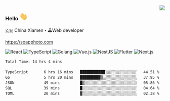 <img align="right" src="https://github-readme-stats.vercel.app/api?username=yiiu&show_icons=false&bg_color=30,e96443,904e95&title_color=fff&text_color=fff" />

### Hello <img src="https://raw.githubusercontent.com/ABSphreak/ABSphreak/master/gifs/Hi.gif" width="26px" />
 
🇨🇳 China Xiamen・🕹Web developer

https://soapphoto.com

<p align="left"><img src="https://cdn.svgporn.com/logos/react.svg" alt="React" width="32" height="32"/> <img src="https://cdn.svgporn.com/logos/typescript-icon.svg" alt="TypeScript" width="32" height="32"/> <img src="https://cdn.svgporn.com/logos/gopher.svg" alt="Golang" width="32" height="32"/> <img src="https://cdn.svgporn.com/logos/vue.svg" alt="Vue.js" width="32" height="32"/> <img src="https://cdn.svgporn.com/logos/nestjs.svg" alt="NestJS" width="32" height="32"/> <img src="https://cdn.svgporn.com/logos/flutter.svg" alt="Flutter" width="32" height="32"/> <img src="https://cdn.svgporn.com/logos/nextjs-icon.svg" alt="Next.js" width="32" height="32"/></p>


<!--START_SECTION:waka-->

```txt
Total Time: 14 hrs 4 mins

TypeScript       6 hrs 16 mins   ███████████░░░░░░░░░░░░░░   44.51 %
Go               5 hrs 20 mins   █████████▒░░░░░░░░░░░░░░░   37.95 %
JSON             49 mins         █▒░░░░░░░░░░░░░░░░░░░░░░░   05.86 %
SQL              39 mins         █░░░░░░░░░░░░░░░░░░░░░░░░   04.64 %
TOML             20 mins         ▓░░░░░░░░░░░░░░░░░░░░░░░░   02.38 %
```

<!--END_SECTION:waka-->
